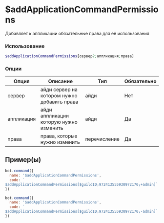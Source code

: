 # $addApplicationCommandPermissions
Добавляет к аппликации обязательные права для её использования
### Использование
```php
$addApplicationCommandPermissions[сервер?;аппликация;права]
```

### Опции

| Опция | Описание | Тип | Обязательно |
|--------|-------------|------|----------|
| сервер | айди сервер на котором нужно добавить права | айди | Нет | 
| аппликация | айди аппликации которую нужно изменить | айди | Да | 
| права | права, которые нужно изменить | перечисление | Да |
## Пример(ы)

```javascript
bot.command({
  name: '$addApplicationCommandPermissions',
  code: `
$addApplicationCommandPermissions[$guildID;972413555930972170;+admin]`
})
```
```javascript
bot.command({
  name: '$addApplicationCommandPermissions',
  code: `
$addApplicationCommandPermissions[$guildID;972413555930972170;-admin]`
})
```